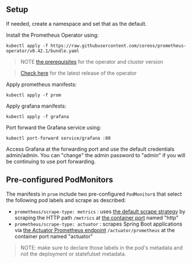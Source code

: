 ## Setup

If needed, create a namespace and set that as the default.

Install the Prometheus Operator using:
```shell script
kubectl apply -f https://raw.githubusercontent.com/coreos/prometheus-operator/v0.42.1/bundle.yaml
```

> NOTE [the prerequisites](https://github.com/coreos/prometheus-operator#prerequisites) for the operator and cluster version 

> [Check here](https://github.com/prometheus-operator/prometheus-operator/releases/latest) for the latest release of the operator

Apply prometheus manifests:
```shell script
kubectl apply -f prom
```

Apply grafana manifests:
```shell script
kubectl apply -f grafana
```

Port forward the Grafana service using:
```
kubectl port-forward service/grafana :80
```

Access Grafana at the forwarding port and use the default credentials admin/admin. You can "change" the admin password to "admin" if you will be continuing to use port forwarding.

## Pre-configured PodMonitors

The manifests in `prom` include two pre-configured `PodMonitor`s that select the following pod labels and scrape as described:

- `prometheus/scrape-type: metrics` : uses [the default scrape strategy](https://prometheus.io/docs/prometheus/latest/configuration/configuration/#scrape_config) by scraping the HTTP path `/metrics` at [the container port](https://kubernetes.io/docs/reference/generated/kubernetes-api/v1.19/#containerport-v1-core) named "http"
- `prometheus/scrape-type: actuator` : scrapes Spring Boot applications via [the Actuator Prometheus endpoint](https://docs.spring.io/spring-boot/docs/current/reference/html/production-ready-features.html#production-ready-metrics-export-prometheus) `/actuator/prometheus` at the container port named "actuator"

> NOTE: make sure to declare those labels in the pod's metadata and not the deployment or statefulset metadata.